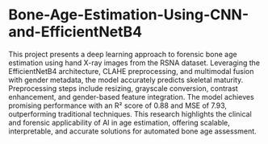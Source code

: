 # Bone-Age-Estimation-Using-CNN-and-EfficientNetB4

This project presents a deep learning approach to forensic bone age estimation using hand X-ray images from the RSNA dataset. Leveraging the EfficientNetB4 architecture, CLAHE preprocessing, and multimodal fusion with gender metadata, the model accurately predicts skeletal maturity. Preprocessing steps include resizing, grayscale conversion, contrast enhancement, and gender-based feature integration. The model achieves promising performance with an R² score of 0.88 and MSE of 7.93, outperforming traditional techniques. This research highlights the clinical and forensic applicability of AI in age estimation, offering scalable, interpretable, and accurate solutions for automated bone age assessment.
